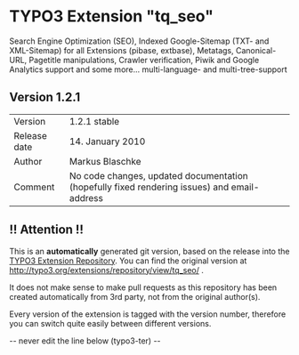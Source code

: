 # TYPO3 Extension "tq_seo"
Search Engine Optimization (SEO), Indexed Google-Sitemap (TXT- and XML-Sitemap) for all Extensions (pibase, extbase), Metatags, Canonical-URL, Pagetitle manipulations, Crawler verification, Piwik and Google Analytics support and some more... multi-language- and multi-tree-support

## Version 1.2.1




<table>
	<tr><td>Version</td><td>1.2.1 stable</td></tr>
	<tr><td>Release date</td><td>14. January 2010</td></tr>
	<tr><td>Author</td><td>Markus Blaschke</td></tr>
	<tr><td>Comment</td><td>No code changes, updated documentation (hopefully fixed rendering issues) and email-address</td></tr>
</table>

## !! Attention !!
This is an **automatically** generated git version, based on the release into the [TYPO3 Extension Repository](http://www.typo3.org/extensions/).
You can find the original version at http://typo3.org/extensions/repository/view/tq_seo/ .

It does not make sense to make pull requests as this repository has been created automatically from 3rd party, not from the original author(s).

Every version of the extension is tagged with the version number, therefore you can switch quite easily between different versions.


-- never edit the line below (typo3-ter) --